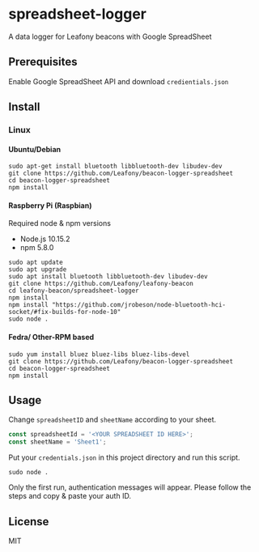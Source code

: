 # spreadsheet-logger
A data logger for Leafony beacons with Google SpreadSheet

## Prerequisites
Enable Google SpreadSheet API and download `credientials.json`

## Install

### Linux
#### Ubuntu/Debian

```
sudo apt-get install bluetooth libbluetooth-dev libudev-dev
git clone https://github.com/Leafony/beacon-logger-spreadsheet
cd beacon-logger-spreadsheet
npm install
```

#### Raspberry Pi (Raspbian)

Required node & npm versions

* Node.js 10.15.2
* npm 5.8.0

```
sudo apt update
sudo apt upgrade
sudo apt install bluetooth libbluetooth-dev libudev-dev
git clone https://github.com/Leafony/leafony-beacon
cd leafony-beacon/spreadsheet-logger
npm install
npm install "https://github.com/jrobeson/node-bluetooth-hci-socket/#fix-builds-for-node-10"
sudo node .
```

#### Fedra/ Other-RPM based

```
sudo yum install bluez bluez-libs bluez-libs-devel
git clone https://github.com/Leafony/beacon-logger-spreadsheet
cd beacon-logger-spreadsheet
npm install
```

## Usage

Change `spreadsheetID` and `sheetName` according to your sheet.

```Javascript
const spreadsheetId = '<YOUR SPREADSHEET ID HERE>';
const sheetName = 'Sheet1';
```

Put your `credentials.json` in this project directory and run this script.

``` 
sudo node .
``` 

Only the first run, authentication messages will appear. Please follow the steps and copy & paste your auth ID.

## License
MIT